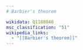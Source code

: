 ```yaml
---
# Barbier's theorem

wikidata: Q1188048
msc_classification: "51"
wikipedia_links:
  - "[[Barbier's theorem]]"
---
```

